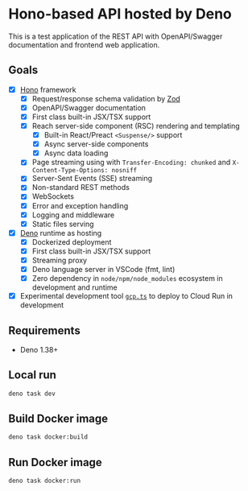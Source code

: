# Hono-based API hosted by Deno

This is a test application of the REST API with OpenAPI/Swagger documentation
and frontend web application.

## Goals

- [x] [Hono](https://hono.dev) framework
  - [x] Request/response schema validation by [Zod](https://zod.dev/)
  - [x] OpenAPI/Swagger documentation
  - [x] First class built-in JSX/TSX support
  - [x] Reach server-side component (RSC) rendering and templating
    - [x] Built-in React/Preact `<Suspense/>` support
    - [x] Async server-side components
    - [x] Async data loading
  - [x] Page streaming using with `Transfer-Encoding: chunked` and `X-Content-Type-Options: nosniff`
  - [x] Server-Sent Events (SSE) streaming
  - [x] Non-standard REST methods
  - [x] WebSockets
  - [x] Error and exception handling
  - [x] Logging and middleware
  - [x] Static files serving
- [x] [Deno](https://docs.deno.com/runtime/manual) runtime as hosting
  - [x] Dockerized deployment
  - [x] First class built-in JSX/TSX support
  - [x] Streaming proxy
  - [x] Deno language server in VSCode (fmt, lint)
  - [x] Zero dependency in `node/npm/node_modules` ecosystem in development and runtime
- [x] Experimental development tool [`gcp.ts`](https://github.com/iProov/deno-hono-api/blob/main/gcp.ts) to deploy to Cloud Run in development

## Requirements

- Deno 1.38+

## Local run

```bash
deno task dev
```

## Build Docker image

```bash
deno task docker:build
```

## Run Docker image

```bash
deno task docker:run
```
